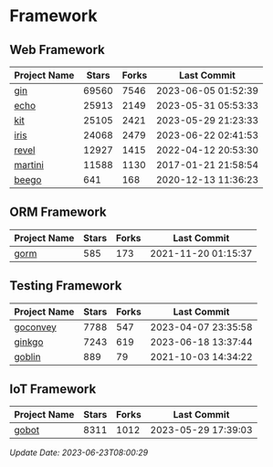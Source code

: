 # Framework

## Web Framework
| Project Name | Stars | Forks | Last Commit |
| ------------ | ----- | ----- | ----------- |
| [gin](https://github.com/gin-gonic/gin) | 69560 | 7546 | 2023-06-05 01:52:39 |
| [echo](https://github.com/labstack/echo) | 25913 | 2149 | 2023-05-31 05:53:33 |
| [kit](https://github.com/go-kit/kit) | 25105 | 2421 | 2023-05-29 21:23:33 |
| [iris](https://github.com/kataras/iris) | 24068 | 2479 | 2023-06-22 02:41:53 |
| [revel](https://github.com/revel/revel) | 12927 | 1415 | 2022-04-12 20:53:30 |
| [martini](https://github.com/go-martini/martini) | 11588 | 1130 | 2017-01-21 21:58:54 |
| [beego](https://github.com/astaxie/beego) | 641 | 168 | 2020-12-13 11:36:23 |

## ORM Framework
| Project Name | Stars | Forks | Last Commit |
| ------------ | ----- | ----- | ----------- |
| [gorm](https://github.com/jinzhu/gorm) | 585 | 173 | 2021-11-20 01:15:37 |

## Testing Framework
| Project Name | Stars | Forks | Last Commit |
| ------------ | ----- | ----- | ----------- |
| [goconvey](https://github.com/smartystreets/goconvey) | 7788 | 547 | 2023-04-07 23:35:58 |
| [ginkgo](https://github.com/onsi/ginkgo) | 7243 | 619 | 2023-06-18 13:37:44 |
| [goblin](https://github.com/franela/goblin) | 889 | 79 | 2021-10-03 14:34:22 |

## IoT Framework
| Project Name | Stars | Forks | Last Commit |
| ------------ | ----- | ----- | ----------- |
| [gobot](https://github.com/hybridgroup/gobot) | 8311 | 1012 | 2023-05-29 17:39:03 |

*Update Date: 2023-06-23T08:00:29*